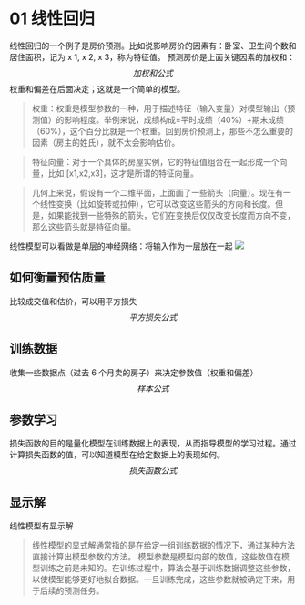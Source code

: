 # 01 线性回归
线性回归的一个例子是房价预测。比如说影响房价的因素有：卧室、卫生间个数和居住面积，记为 x 1, x 2, x 3，称为特征值。
预测房价是上面关键因素的加权和：
$$加权和公式$$
权重和偏差在后面决定；这就是一个简单的模型。

> 权重：权重是模型参数的一种，用于描述特征（输入变量）对模型输出（预测值）的影响程度。举例来说，成绩构成=平时成绩（40%）+期末成绩（60%），这个百分比就是一个权重。回到房价预测上，那些不怎么重要的因素（房主的姓氏），就不太会影响估价。

> 特征向量：对于一个具体的房屋实例，它的特征值组合在一起形成一个向量，比如 [x1,x2,x3]，这才是所谓的特征向量。

> 几何上来说，假设有一个二维平面，上面画了一些箭头（向量）。现在有一个线性变换（比如旋转或拉伸），它可以改变这些箭头的方向和长度。但是，如果能找到一些特殊的箭头，它们在变换后仅仅改变长度而方向不变，那么这些箭头就是特征向量。

线性模型可以看做是单层的神经网络：将输入作为一层放在一起
![](images/Pasted%20image%2020240904153410.png)

## 如何衡量预估质量
比较成交值和估价，可以用平方损失
$$
平方损失公式
$$

## 训练数据
收集一些数据点（过去 6 个月卖的房子）来决定参数值（权重和偏差）
$$
样本公式
$$

## 参数学习
损失函数的目的是量化模型在训练数据上的表现，从而指导模型的学习过程。通过计算损失函数的值，可以知道模型在给定数据上的表现如何。
$$
损失函数公式
$$

## 显示解
线性模型有显示解
> 线性模型的显式解通常指的是在给定一组训练数据的情况下，通过某种方法直接计算出模型参数的方法。
> 模型参数是模型内部的数值，这些数值在模型训练之前是未知的。在训练过程中，算法会基于训练数据调整这些参数，以使模型能够更好地拟合数据。一旦训练完成，这些参数就被确定下来，用于后续的预测任务。


